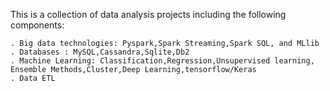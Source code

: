 This is a collection of data analysis projects including the following components:

    . Big data technologies: Pyspark,Spark Streaming,Spark SQL, and MLlib
    . Databases : MySQL,Cassandra,Sqlite,Db2
    . Machine Learning: Classification,Regression,Unsupervised learning, Ensemble Methods,Cluster,Deep Learning,tensorflow/Keras
    . Data ETL
    
    
